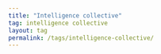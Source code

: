 ```yaml
---
title: "Intelligence collective"
tag: intelligence collective
layout: tag
permalink: /tags/intelligence-collective/
---
```

